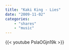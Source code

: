```yaml
---
title: "Kaki King - Lies"
date: "2009-11-02"
categories:
    - "shares"
    - "music"
---
```


{{< youtube PslaOGjn19k >}}
